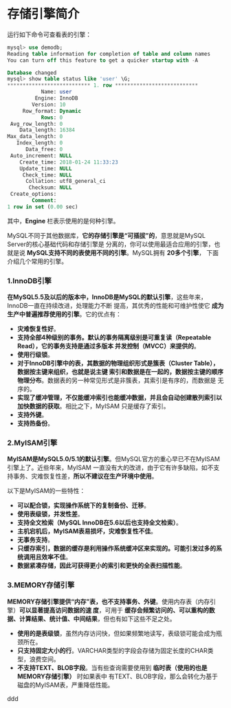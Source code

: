 存储引擎简介
================================================================================
运行如下命令可查看表的引擎：
```sql
mysql> use demodb;
Reading table information for completion of table and column names
You can turn off this feature to get a quicker startup with -A

Database changed
mysql> show table status like 'user' \G;
*************************** 1. row ***************************
           Name: user
         Engine: InnoDB
        Version: 10
     Row_format: Dynamic
           Rows: 0
 Avg_row_length: 0
    Data_length: 16384
Max_data_length: 0
   Index_length: 0
      Data_free: 0
 Auto_increment: NULL
    Create_time: 2018-01-24 11:33:23
    Update_time: NULL
     Check_time: NULL
      Collation: utf8_general_ci
       Checksum: NULL
 Create_options:
        Comment:
1 row in set (0.00 sec)
```
其中，**Engine** 栏表示使用的是何种引擎。

MySQL不同于其他数据库，**它的存储引擎是“可插拔”的**，意思就是MySQL Server的核心基础代码和存储引擎是
分离的，你可以使用最适合应用的引擎，也就是说 **MySQL支持不同的表使用不同的引擎**。MySQL拥有 **20多个引擎**，
下面介绍几个常用的引擎。

### 1.InnoDB引擎
**在MySQL5.5及以后的版本中，InnoDB是MySQL的默认引擎**，这些年来，InnoDB一直在持续改进，处理能力不断
提高，其优秀的性能和可维护性使它 **成为生产中普遍推荐使用的引擎**。它的优点有：
+ **灾难恢复性好**。
+ **支持全部4种级别的事务。默认的事务隔离级别是可重复读（Repeatable Read），它的事务支持是通过多版本
并发控制（MVCC）来提供的**。
+ **使用行级锁**。
+ **对于InnoDB引擎中的表，其数据的物理组织形式是簇表（Cluster Table），数据按主键来组织，也就是说主键
索引和数据是在一起的，数据按主键的顺序物理分布**。数据表的另一种常见形式是非簇表，其索引是有序的，而数据是
无序的。
+ **实现了缓冲管理，不仅能缓冲索引也能缓冲数据，并且会自动创建散列索引以加快数据的获取**。相比之下，MyISAM
只是缓存了索引。
+ **支持外键**。
+ **支持热备份**。

### 2.MyISAM引擎
**MyISAM是MySQL5.0/5.1的默认引擎**。但MySQL官方的重心早已不在MyISAM引擎上了。近些年来，MyISAM
一直没有大的改进，由于它有许多缺陷，如不支持事务、灾难恢复性差，**所以不建议在生产环境中使用**。

以下是MyISAM的一些特性：
+ **可以配合锁，实现操作系统下的复制备份、迁移**。
+ **使用表级锁，并发性差**。
+ **支持全文检索（MySQL InnoDB在5.6以后也支持全文检索）**。
+ **主机宕机后，MyISAM表易损坏，灾难恢复性不佳**。
+ **无事务支持**。
+ **只缓存索引，数据的缓存是利用操作系统缓冲区来实现的。可能引发过多的系统调用且效率不佳**。
+ **数据紧凑存储，因此可获得更小的索引和更快的全表扫描性能**。

### 3.MEMORY存储引擎
**MEMORY存储引擎提供“内存”表，也不支持事务、外键**。使用内存表（内存引擎）**可以显著提高访问数据的速
度**，可用于 **缓存会频繁访问的、可以重构的数据、计算结果、统计值、中间结果**，但也有如下这些不足之处。
+ **使用的是表级锁**，虽然内存访问快，但如果频繁地读写，表级锁可能会成为瓶颈所在。
+ **只支持固定大小的行**。VARCHAR类型的字段会存储为固定长度的CHAR类型，浪费空间。
+ **不支持TEXT、BLOB字段**。当有些查询需要使用到 **临时表（使用的也是MEMORY存储引擎）** 时如果表中
有TEXT、BLOB字段，那么会转化为基于磁盘的MyISAM表，严重降低性能。













































ddd
